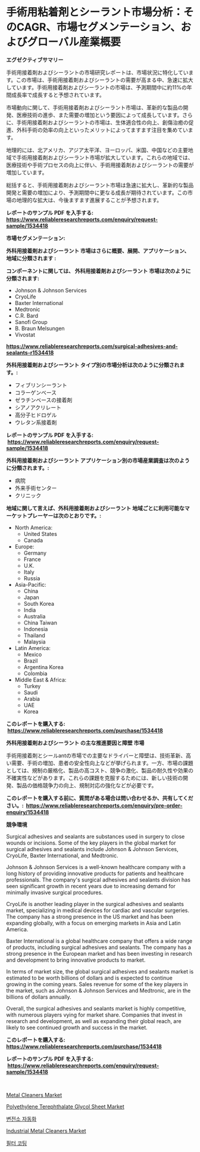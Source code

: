 <p><h1>手術用粘着剤とシーラント市場分析：そのCAGR、市場セグメンテーション、およびグローバル産業概要</h1></p><p><strong>エグゼクティブサマリー</strong></p>
<p><p>手術用接着剤およびシーラントの市場研究レポートは、市場状況に特化しています。この市場は、手術用接着剤およびシーラントの需要が高まる中、急速に拡大しています。手術用接着剤およびシーラントの市場は、予測期間中に約11%の年間成長率で成長すると予想されています。</p><p>市場動向に関して、手術用接着剤およびシーラント市場は、革新的な製品の開発、医療技術の進歩、また需要の増加という要因によって成長しています。さらに、手術用接着剤およびシーラントの市場は、生体適合性の向上、創傷治癒の促進、外科手術の効率の向上といったメリットによってますます注目を集めています。</p><p>地理的には、北アメリカ、アジア太平洋、ヨーロッパ、米国、中国などの主要地域で手術用接着剤およびシーラント市場が拡大しています。これらの地域では、医療技術や手術プロセスの向上に伴い、手術用接着剤およびシーラントの需要が増加しています。</p><p>総括すると、手術用接着剤およびシーラント市場は急速に拡大し、革新的な製品開発と需要の増加により、予測期間中に更なる成長が期待されています。この市場の地理的な拡大は、今後ますます進展することが予想されます。</p></p>
<p><strong>レポートのサンプル PDF を入手する: <a href="https://www.reliableresearchreports.com/enquiry/request-sample/1534418">https://www.reliableresearchreports.com/enquiry/request-sample/1534418</a></strong></p>
<p><strong>市場セグメンテーション:</strong></p>
<p><strong> 外科用接着剤およびシーラント 市場はさらに概要、展開、アプリケーション、地域に分類されます :</strong></p>
<p><strong>コンポーネントに関しては、 外科用接着剤およびシーラント 市場は次のように分類されます: &nbsp;</strong></p>
<p><ul><li>Johnson & Johnson Services</li><li>CryoLife</li><li>Baxter International</li><li>Medtronic</li><li>C.R. Bard</li><li>Sanofi Group</li><li>B. Braun Melsungen</li><li>Vivostat</li></ul></p>
<p><strong><a href="https://www.reliableresearchreports.com/surgical-adhesives-and-sealants-r1534418">https://www.reliableresearchreports.com/surgical-adhesives-and-sealants-r1534418</a></strong></p>
<p><strong> 外科用接着剤およびシーラント タイプ別の市場分析は次のように分類されます。:</strong></p>
<p><ul><li>フィブリンシーラント</li><li>コラーゲンベース</li><li>ゼラチンベースの接着剤</li><li>シアノアクリレート</li><li>高分子ヒドロゲル</li><li>ウレタン系接着剤</li></ul></p>
<p><strong>レポートのサンプル PDF を入手する: &nbsp;<a href="https://www.reliableresearchreports.com/enquiry/request-sample/1534418">https://www.reliableresearchreports.com/enquiry/request-sample/1534418</a></strong></p>
<p><strong> 外科用接着剤およびシーラント アプリケーション別の市場産業調査は次のように分類されます。:</strong></p>
<p><ul><li>病院</li><li>外来手術センター</li><li>クリニック</li></ul></p>
<p><strong>地域に関して言えば、外科用接着剤およびシーラント 地域ごとに利用可能なマーケットプレーヤーは次のとおりです。:</strong></p>
<p><ul>
    <li>
        North America:
        <ul>
            <li>United States</li>
            <li>Canada</li>
        </ul>
    </li>
    <li>
        Europe:
        <ul>
            <li>Germany</li>
            <li>France</li>
            <li>U.K.</li>
            <li>Italy</li>
            <li>Russia</li>
        </ul>
    </li>
    <li>
        Asia-Pacific:
        <ul>
            <li>China</li>
            <li>Japan</li>
            <li>South Korea</li>
            <li>India</li>
            <li>Australia</li>
            <li>China Taiwan</li>
            <li>Indonesia</li>
            <li>Thailand</li>
            <li>Malaysia</li>
        </ul>
    </li>
    <li>
        Latin America:
        <ul>
            <li>Mexico</li>
            <li>Brazil</li>
            <li>Argentina Korea</li>
            <li>Colombia</li>
        </ul>
    </li>
    <li>
        Middle East & Africa:
        <ul>
            <li>Turkey</li>
            <li>Saudi</li>
            <li>Arabia</li>
            <li>UAE</li>
            <li>Korea</li>
        </ul>
    </li>
    </ul></p>
<p><strong>このレポートを購入する: &nbsp;<a href="https://www.reliableresearchreports.com/purchase/1534418">https://www.reliableresearchreports.com/purchase/1534418</a></strong></p>
<p><strong>外科用接着剤およびシーラント の主な推進要因と障壁 市場</strong></p>
<p><p>手術用接着剤とシールantの市場での主要なドライバーと障壁は、技術革新、高い需要、手術の増加、患者の安全性向上などが挙げられます。一方、市場の課題としては、規制の厳格化、製品の高コスト、競争の激化、製品の耐久性や効果の不確実性などがあります。これらの課題を克服するためには、新しい技術の開発、製品の価格競争力の向上、規制対応の強化などが必要です。</p></p>
<p><strong>このレポートを購入する前に、質問がある場合は問い合わせるか、共有してください。:&nbsp; <a href="https://www.reliableresearchreports.com/enquiry/pre-order-enquiry/1534418">https://www.reliableresearchreports.com/enquiry/pre-order-enquiry/1534418</a></strong></p>
<p><strong>競争環境</strong></p>
<p><p>Surgical adhesives and sealants are substances used in surgery to close wounds or incisions. Some of the key players in the global market for surgical adhesives and sealants include Johnson & Johnson Services, CryoLife, Baxter International, and Medtronic.</p><p>Johnson & Johnson Services is a well-known healthcare company with a long history of providing innovative products for patients and healthcare professionals. The company's surgical adhesives and sealants division has seen significant growth in recent years due to increasing demand for minimally invasive surgical procedures.</p><p>CryoLife is another leading player in the surgical adhesives and sealants market, specializing in medical devices for cardiac and vascular surgeries. The company has a strong presence in the US market and has been expanding globally, with a focus on emerging markets in Asia and Latin America.</p><p>Baxter International is a global healthcare company that offers a wide range of products, including surgical adhesives and sealants. The company has a strong presence in the European market and has been investing in research and development to bring innovative products to market.</p><p>In terms of market size, the global surgical adhesives and sealants market is estimated to be worth billions of dollars and is expected to continue growing in the coming years. Sales revenue for some of the key players in the market, such as Johnson & Johnson Services and Medtronic, are in the billions of dollars annually.</p><p>Overall, the surgical adhesives and sealants market is highly competitive, with numerous players vying for market share. Companies that invest in research and development, as well as expanding their global reach, are likely to see continued growth and success in the market.</p></p>
<p><strong>このレポートを購入する: &nbsp; <a href="https://www.reliableresearchreports.com/purchase/1534418">https://www.reliableresearchreports.com/purchase/1534418</a></strong></p>
<p><strong>レポートのサンプル PDF を入手する: &nbsp;<a href="https://www.reliableresearchreports.com/enquiry/request-sample/1534418">https://www.reliableresearchreports.com/enquiry/request-sample/1534418</a></strong><strong></strong></p>
<p>&nbsp;</p>
<p><p><a href="https://issuu.com/reportprime-2/docs/metal-cleaners-market-size-2030.pptx">Metal Cleaners Market</a></p><p><a href="https://iodized-pantydraco-05c.notion.site/Polyethylene-Terephthalate-Glycol-Sheet-Market-Provides-Detailed-Segmentation-of-this-Market-based-o-bc1964c172054223aaa51c145f5c8db9">Polyethylene Terephthalate Glycol Sheet Market</a></p><p><a href="https://medium.com/@jerrodhilll68/2024-2031-%EA%B8%B0%EA%B0%84%EC%9D%84-%EC%9C%84%ED%95%9C-%EC%84%9C%EB%B8%8C%EC%8A%A4%ED%85%8C%EC%9D%B4%EC%85%98-%EC%9E%90%EB%8F%99%ED%99%94-%EC%8B%9C%EC%9E%A5-%EB%8F%99%ED%96%A5-%EB%B0%8F-%EC%8B%9C%EC%9E%A5-%EB%B6%84%EC%84%9D-%EC%98%88%EC%B8%A1-bf280c6e5754">변전소 자동화</a></p><p><a href="https://issuu.com/reportprime-2/docs/industrial-metal-cleaners-market-size-2030.pptx">Industrial Metal Cleaners Market</a></p><p><a href="https://medium.com/@kalimetz2023/%EC%97%AC%EA%B3%BC-%EC%BD%94%ED%8C%85-%EC%8B%9C%EC%9E%A5-%EC%84%B1%EA%B3%B5%EC%A0%81%EC%9D%B8-%EB%B9%84%EC%A6%88%EB%8B%88%EC%8A%A4-%EC%A0%84%EB%9E%B5%EC%9D%98-%EC%97%B4%EC%87%A0-2031%EB%85%84%EA%B9%8C%EC%A7%80-%EC%98%88%EC%B8%A1-79b5b2601549">필터 코팅</a></p></p>